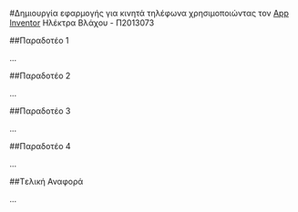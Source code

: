 #Δημιουργία εφαρμογής για κινητά τηλέφωνα χρησιμοποιώντας τον [App Inventor](https://www.dropbox.com/s/iymof7sxp3ldj1k/App%20inventor2.docx?dl=0)
Ηλέκτρα Βλάχου - Π2013073

##Παραδοτέο 1

...

##Παραδοτέο 2

…

##Παραδοτέο 3

...

##Παραδοτέο 4

...

##Tελική Αναφορά

...
